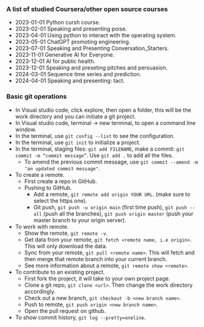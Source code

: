 ### A list of studied Coursera/other open source courses
- 2023-01-01 Python cursh course.
- 2023-02-01 Speaking and presenting poise.
- 2023-04-01 Using python to interact with the operating system.
- 2023-05-01 ChatGPT promoting engineering.
- 2023-07-01 Speaking and Presenting Conversation_Starters.
- 2023-11-01 Generative AI for Everyone.
- 2023-12-01 AI for public health.
- 2023-12-01 Speaking and preseting pitches and persuasion.
- 2024-03-01 Sequence time series and prediction.
- 2024-04-01 Speaking and presenting: tact.


### Basic git operations
+ In Visual studio code, click explore, then open a folder, this will be the work directory and you can initiate a git project.
+ In Visual studio code, terminal -> new terminal, to open a command line window.
+ In the terminal, use `git config --list` to see the configuration.
+ In the terminal, use `git init` to initialize a project.
+ In the terminal, staging files: `git add FILENAME`, make a commit: `git commit -m “commit message”`. Use `git add .` to add all the files.
  - To amend the previous commit message, use `git commit --amend -m "an updated commit message"`.
+ To create a remote.
  - First create a repo in GitHub.
  - Pushing to GitHub.
    + Add a remote, `git remote add origin YOUR URL`. (make sure to select the https one).
    + Git push, `git push -u origin main` (first time push), `git push --all` (push all the branches), `git push origin master` (push your master branch to your origin server).
+ To work with remote.
  - Show the remote, `git remote -v`.
  - Get data from your remote, `git fetch <remote name, i.e origin>`. This will only download the data.
  - Sync from your remote, `git pull <remote name>`. This will fetch and then merge that remote branch into your current branch.
  - See more information about a remote, `git remote show <remote>`.
+ To contribute to an existing project.
  - First fork the project, it will take to your own project page.
  - Clone a git repo, `git clone <url>`. Then change the work directory accordingly.
  - Check out a new branch, `git checkout -b <new branch name>`.
  - Push to remote, `git push origin <new branch name>`.
  - Open the pull request on github.
+ To show commit history, `git log --pretty=oneline`.
